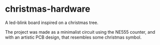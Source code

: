 # christmas-hardware
A led-blink board inspired on a christmas tree.

The project was made as a minimalist circuit using the NE555 counter, and with an artistic PCB design, that resembles some christmas symbol.
